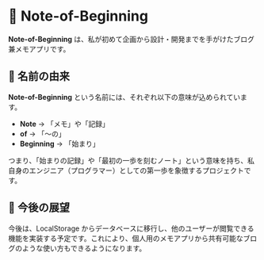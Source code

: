 # 📌 Note-of-Beginning

**Note-of-Beginning** は、私が初めて企画から設計・開発までを手がけたブログ兼メモアプリです。

## 📖 名前の由来

**Note-of-Beginning** という名前には、それぞれ以下の意味が込められています。

- **Note** → 「メモ」や「記録」
- **of** → 「～の」
- **Beginning** → 「始まり」

つまり、「始まりの記録」や「最初の一歩を刻むノート」という意味を持ち、私自身のエンジニア（プログラマー）としての第一歩を象徴するプロジェクトです。

## 🔧 今後の展望

今後は、LocalStorage からデータベースに移行し、他のユーザーが閲覧できる機能を実装する予定です。これにより、個人用のメモアプリから共有可能なブログのような使い方もできるようになります。
